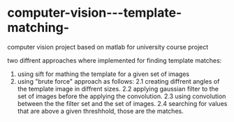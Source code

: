 # computer-vision---template-matching-
computer vision project based on matlab for university course project

two diffrent approaches where implemented for finding template matches:

  1. using sift for mathing the template for a given set of images
  2. using "brute force" approach as follows:
    2.1 creating diffrent angles of the template image in diffrent sizes.
    2.2 applying gaussian filter to the set of images before the applying the convolution. 
    2.3 using convolution between the the filter set and the set of images.
    2.4 searching for values that are above a given threshhold, those are the matches.
  
